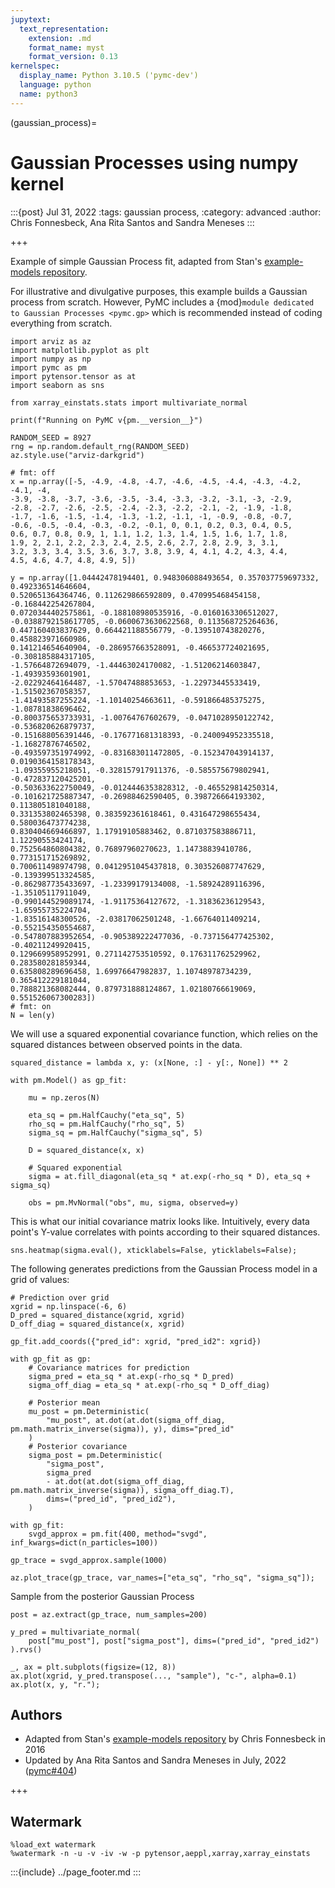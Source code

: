 ```yaml
---
jupytext:
  text_representation:
    extension: .md
    format_name: myst
    format_version: 0.13
kernelspec:
  display_name: Python 3.10.5 ('pymc-dev')
  language: python
  name: python3
---
```


(gaussian_process)=
# Gaussian Processes using numpy kernel

:::{post} Jul 31, 2022
:tags: gaussian process, 
:category: advanced
:author: Chris Fonnesbeck, Ana Rita Santos and Sandra Meneses
:::

+++

Example of simple Gaussian Process fit, adapted from Stan's [example-models repository](https://github.com/stan-dev/example-models/blob/master/misc/gaussian-process/gp-fit.stan).

For illustrative and divulgative purposes, this example builds a Gaussian process from scratch. However, PyMC includes a {mod}`module dedicated to Gaussian Processes <pymc.gp>` which is recommended instead of coding everything from scratch.

```{code-cell} ipython3
import arviz as az
import matplotlib.pyplot as plt
import numpy as np
import pymc as pm
import pytensor.tensor as at
import seaborn as sns

from xarray_einstats.stats import multivariate_normal

print(f"Running on PyMC v{pm.__version__}")
```

```{code-cell} ipython3
RANDOM_SEED = 8927
rng = np.random.default_rng(RANDOM_SEED)
az.style.use("arviz-darkgrid")
```

```{code-cell} ipython3
# fmt: off
x = np.array([-5, -4.9, -4.8, -4.7, -4.6, -4.5, -4.4, -4.3, -4.2, -4.1, -4, 
-3.9, -3.8, -3.7, -3.6, -3.5, -3.4, -3.3, -3.2, -3.1, -3, -2.9, 
-2.8, -2.7, -2.6, -2.5, -2.4, -2.3, -2.2, -2.1, -2, -1.9, -1.8, 
-1.7, -1.6, -1.5, -1.4, -1.3, -1.2, -1.1, -1, -0.9, -0.8, -0.7, 
-0.6, -0.5, -0.4, -0.3, -0.2, -0.1, 0, 0.1, 0.2, 0.3, 0.4, 0.5, 
0.6, 0.7, 0.8, 0.9, 1, 1.1, 1.2, 1.3, 1.4, 1.5, 1.6, 1.7, 1.8, 
1.9, 2, 2.1, 2.2, 2.3, 2.4, 2.5, 2.6, 2.7, 2.8, 2.9, 3, 3.1, 
3.2, 3.3, 3.4, 3.5, 3.6, 3.7, 3.8, 3.9, 4, 4.1, 4.2, 4.3, 4.4, 
4.5, 4.6, 4.7, 4.8, 4.9, 5])

y = np.array([1.04442478194401, 0.948306088493654, 0.357037759697332, 0.492336514646604, 
0.520651364364746, 0.112629866592809, 0.470995468454158, -0.168442254267804, 
0.0720344402575861, -0.188108980535916, -0.0160163306512027, 
-0.0388792158617705, -0.0600673630622568, 0.113568725264636, 
0.447160403837629, 0.664421188556779, -0.139510743820276, 0.458823971660986, 
0.141214654640904, -0.286957663528091, -0.466537724021695, -0.308185884317105, 
-1.57664872694079, -1.44463024170082, -1.51206214603847, -1.49393593601901, 
-2.02292464164487, -1.57047488853653, -1.22973445533419, -1.51502367058357, 
-1.41493587255224, -1.10140254663611, -0.591866485375275, -1.08781838696462, 
-0.800375653733931, -1.00764767602679, -0.0471028950122742, -0.536820626879737, 
-0.151688056391446, -0.176771681318393, -0.240094952335518, -1.16827876746502, 
-0.493597351974992, -0.831683011472805, -0.152347043914137, 0.0190364158178343, 
-1.09355955218051, -0.328157917911376, -0.585575679802941, -0.472837120425201, 
-0.503633622750049, -0.0124446353828312, -0.465529814250314, 
-0.101621725887347, -0.26988462590405, 0.398726664193302, 0.113805181040188, 
0.331353802465398, 0.383592361618461, 0.431647298655434, 0.580036473774238, 
0.830404669466897, 1.17919105883462, 0.871037583886711, 1.12290553424174, 
0.752564860804382, 0.76897960270623, 1.14738839410786, 0.773151715269892, 
0.700611498974798, 0.0412951045437818, 0.303526087747629, -0.139399513324585, 
-0.862987735433697, -1.23399179134008, -1.58924289116396, -1.35105117911049, 
-0.990144529089174, -1.91175364127672, -1.31836236129543, -1.65955735224704, 
-1.83516148300526, -2.03817062501248, -1.66764011409214, -0.552154350554687, 
-0.547807883952654, -0.905389222477036, -0.737156477425302, -0.40211249920415, 
0.129669958952991, 0.271142753510592, 0.176311762529962, 0.283580281859344, 
0.635808289696458, 1.69976647982837, 1.10748978734239, 0.365412229181044, 
0.788821368082444, 0.879731888124867, 1.02180766619069, 0.551526067300283])
# fmt: on
N = len(y)
```

We will use a squared exponential covariance function, which relies on the squared distances between observed points in the data.

```{code-cell} ipython3
squared_distance = lambda x, y: (x[None, :] - y[:, None]) ** 2
```

```{code-cell} ipython3
with pm.Model() as gp_fit:

    mu = np.zeros(N)

    eta_sq = pm.HalfCauchy("eta_sq", 5)
    rho_sq = pm.HalfCauchy("rho_sq", 5)
    sigma_sq = pm.HalfCauchy("sigma_sq", 5)

    D = squared_distance(x, x)

    # Squared exponential
    sigma = at.fill_diagonal(eta_sq * at.exp(-rho_sq * D), eta_sq + sigma_sq)

    obs = pm.MvNormal("obs", mu, sigma, observed=y)
```

This is what our initial covariance matrix looks like. Intuitively, every data point's Y-value correlates with points according to their squared distances.

```{code-cell} ipython3
sns.heatmap(sigma.eval(), xticklabels=False, yticklabels=False);
```

The following generates predictions from the Gaussian Process model in a grid of values:

```{code-cell} ipython3
# Prediction over grid
xgrid = np.linspace(-6, 6)
D_pred = squared_distance(xgrid, xgrid)
D_off_diag = squared_distance(x, xgrid)

gp_fit.add_coords({"pred_id": xgrid, "pred_id2": xgrid})

with gp_fit as gp:
    # Covariance matrices for prediction
    sigma_pred = eta_sq * at.exp(-rho_sq * D_pred)
    sigma_off_diag = eta_sq * at.exp(-rho_sq * D_off_diag)

    # Posterior mean
    mu_post = pm.Deterministic(
        "mu_post", at.dot(at.dot(sigma_off_diag, pm.math.matrix_inverse(sigma)), y), dims="pred_id"
    )
    # Posterior covariance
    sigma_post = pm.Deterministic(
        "sigma_post",
        sigma_pred
        - at.dot(at.dot(sigma_off_diag, pm.math.matrix_inverse(sigma)), sigma_off_diag.T),
        dims=("pred_id", "pred_id2"),
    )
```

```{code-cell} ipython3
with gp_fit:
    svgd_approx = pm.fit(400, method="svgd", inf_kwargs=dict(n_particles=100))
```

```{code-cell} ipython3
gp_trace = svgd_approx.sample(1000)
```

```{code-cell} ipython3
az.plot_trace(gp_trace, var_names=["eta_sq", "rho_sq", "sigma_sq"]);
```

Sample from the posterior Gaussian Process

```{code-cell} ipython3
post = az.extract(gp_trace, num_samples=200)

y_pred = multivariate_normal(
    post["mu_post"], post["sigma_post"], dims=("pred_id", "pred_id2")
).rvs()
```

```{code-cell} ipython3
_, ax = plt.subplots(figsize=(12, 8))
ax.plot(xgrid, y_pred.transpose(..., "sample"), "c-", alpha=0.1)
ax.plot(x, y, "r.");
```

## Authors
*  Adapted from Stan's [example-models repository](https://github.com/stan-dev/example-models/blob/master/misc/gaussian-process/gp-fit.stan) by Chris Fonnesbeck in 2016
* Updated by Ana Rita Santos and Sandra Meneses in July, 2022 ([pymc#404](https://github.com/pymc-devs/pymc/pull/404))

+++

## Watermark

```{code-cell} ipython3
%load_ext watermark
%watermark -n -u -v -iv -w -p pytensor,aeppl,xarray,xarray_einstats
```

:::{include} ../page_footer.md
:::

